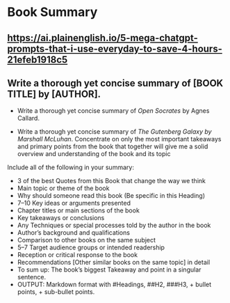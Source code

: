 # Book Summary


## https://ai.plainenglish.io/5-mega-chatgpt-prompts-that-i-use-everyday-to-save-4-hours-21efeb1918c5




## Write a thorough yet concise summary of [BOOK TITLE] by [AUTHOR].


* Write a thorough yet concise summary of _Open Socrates_ by Agnes Callard.

* Write a thorough yet concise summary of _The Gutenberg Galaxy by Marshall McLuhan_.
Concentrate on only the most important takeaways and primary points from the book that together will give me a solid overview and understanding of the book and its topic

Include all of the following in your summary:

* 3 of the best Quotes from this Book that change the way we think
* Main topic or theme of the book
* Why should someone read this book (Be specific in this Heading)
* 7–10 Key ideas or arguments presented
* Chapter titles or main sections of the book
* Key takeaways or conclusions
* Any Techniques or special processes told by the author in the book
* Author’s background and qualifications
* Comparison to other books on the same subject
* 5–7 Target audience groups or intended readership
* Reception or critical response to the book
* Recommendations [Other similar books on the same topic] in detail
* To sum up: The book’s biggest Takeaway and point in a singular sentence.
* OUTPUT: Markdown format with #Headings, ##H2, ###H3, + bullet points, + sub-bullet points.

